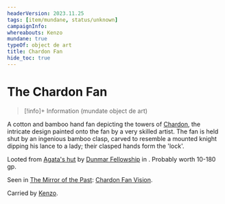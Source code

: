 ```yaml
---
headerVersion: 2023.11.25
tags: [item/mundane, status/unknown]
campaignInfo:
whereabouts: Kenzo
mundane: true
typeOf: object de art
title: Chardon Fan
hide_toc: true
---
```

# The Chardon Fan
>[!info]+ Information
> (mundate object de art)
>> 

A cotton and bamboo hand fan depicting the towers of [Chardon](<../../../../gazetteer/west-coast/chardonian-empire/chardon/chardon.md>), the intricate design painted onto the fan by a very skilled artist. The fan is held shut by an ingenious bamboo clasp, carved to resemble a mounted knight dipping his lance to a lady; their clasped hands form the 'lock'. 

Looted from [Agata's hut](<../../../../gazetteer/greater-dunmar/dunmari-basin/agata-s-lair.md>) by [Dunmar Fellowship](<../../../../people/pcs/dunmar-fellowship/dunmar-fellowship.md>) in . Probably worth 10-180 gp.

Seen in [The Mirror of the Past](<../treasure-from-stormcaller-tower/the-mirror-of-the-past.md>): [Chardon Fan Vision](<../../mirror-visions/chardon-fan-vision.md>).

Carried by [Kenzo](<../../../../people/pcs/dunmar-fellowship/kenzo.md>). 

